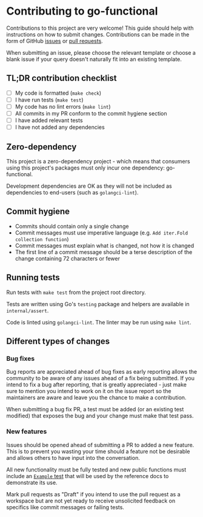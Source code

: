 # Contributing to go-functional

Contributions to this project are very welcome! This guide should help with instructions on how to
submit changes. Contributions can be made in the form of GitHub
[issues](https://github.com/BooleanCat/go-functional/issues) or
[pull requests](https://github.com/BooleanCat/go-functional/pulls).

When submitting an issue, please choose the relevant template or choose a blank issue if your query
doesn't naturally fit into an existing template.

## TL;DR contribution checklist

- [ ] My code is formatted (`make check`)
- [ ] I have run tests (`make test`)
- [ ] My code has no lint errors (`make lint`)
- [ ] All commits in my PR conform to the commit hygiene section
- [ ] I have added relevant tests
- [ ] I have not added any dependencies

## Zero-dependency

This project is a zero-dependency project - which means that consumers using this project's packages
must only incur one dependency: go-functional.

Development dependencies are OK as they will not be included as dependencies to end-users (such as
`golangci-lint`).

## Commit hygiene

- Commits should contain only a single change
- Commit messages must use imperative language (e.g. `Add iter.Fold collection function`)
- Commit messages must explain what is changed, not how it is changed
- The first line of a commit message should be a terse description of the change containing 72
  characters or fewer

## Running tests

Run tests with `make test` from the project root directory.

Tests are written using Go's `testing` package and helpers are available in `internal/assert`.

Code is linted using `golangci-lint`. The linter may be run using `make lint`.

## Different types of changes

### Bug fixes

Bug reports are appreciated ahead of bug fixes as early reporting allows the community to be aware
of any issues ahead of a fix being submitted. If you intend to fix a bug after reporting, that is
greatly appreciated - just make sure to mention you intend to work on it on the issue report so the
maintainers are aware and leave you the chance to make a contribution.

When submitting a bug fix PR, a test must be added (or an existing test modified) that exposes the
bug and your change must make that test pass.

### New features

Issues should be opened ahead of submitting a PR to added a new feature. This is to prevent you
wasting your time should a feature not be desirable and allows others to have input into the
conversation.

All new functionality must be fully tested and new public functions must include an
[`Example` test](https://go.dev/blog/examples) that will be used by the reference docs to
demonstrate its use.

Mark pull requests as "Draft" if you intend to use the pull request as a workspace but are not yet
ready to receive unsolicited feedback on specifics like commit messages or failing tests.
